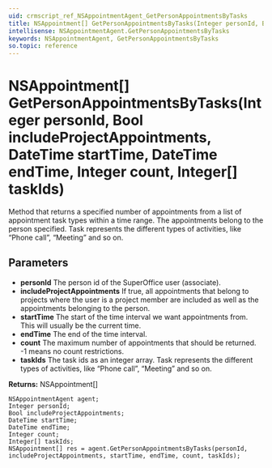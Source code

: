 ```yaml
---
uid: crmscript_ref_NSAppointmentAgent_GetPersonAppointmentsByTasks
title: NSAppointment[] GetPersonAppointmentsByTasks(Integer personId, Bool includeProjectAppointments, DateTime startTime, DateTime endTime, Integer count, Integer[] taskIds)
intellisense: NSAppointmentAgent.GetPersonAppointmentsByTasks
keywords: NSAppointmentAgent, GetPersonAppointmentsByTasks
so.topic: reference
---
```


# NSAppointment[] GetPersonAppointmentsByTasks(Integer personId, Bool includeProjectAppointments, DateTime startTime, DateTime endTime, Integer count, Integer[] taskIds)

Method that returns a specified number of appointments from a list of appointment task types within a time range. The appointments belong to the person specified.  Task represents the different types of activities, like “Phone call”, “Meeting” and so on.

## Parameters

* **personId** The person id of the SuperOffice user (associate).
* **includeProjectAppointments** If true, all appointments that belong to projects where the user is a project member are included as well as the appointments belonging to the person.
* **startTime** The start of the time interval we want appointments from. This will usually be the current time.
* **endTime** The end of the time interval.
* **count** The maximum number of appointments that should be returned. -1 means no count restrictions.
* **taskIds** The task ids as an integer array. Task represents the different types of activities, like “Phone call”, “Meeting” and so on.

**Returns:** NSAppointment[]

```crmscript
NSAppointmentAgent agent;
Integer personId;
Bool includeProjectAppointments;
DateTime startTime;
DateTime endTime;
Integer count;
Integer[] taskIds;
NSAppointment[] res = agent.GetPersonAppointmentsByTasks(personId, includeProjectAppointments, startTime, endTime, count, taskIds);
```

